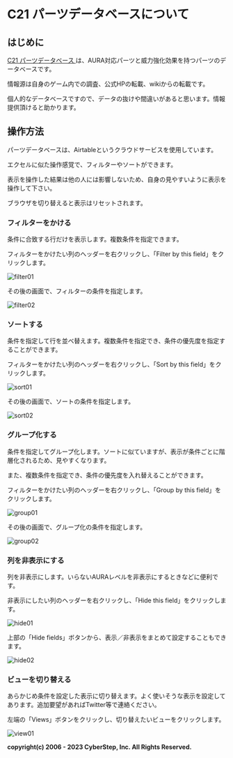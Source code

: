 # C21 パーツデータベースについて
## はじめに

[C21 パーツデータベース
](https://airtable.com/appuf9DYawoX4iy6U/shrGynySgJzx5VwgM)は、AURA対応パーツと威力強化効果を持つパーツのデータベースです。

情報源は自身のゲーム内での調査、公式HPの転載、wikiからの転載です。

個人的なデータベースですので、データの抜けや間違いがあると思います。情報提供頂けると助かります。

## 操作方法
パーツデータベースは、Airtableというクラウドサービスを使用しています。

エクセルに似た操作感覚で、フィルターやソートができます。

表示を操作した結果は他の人には影響しないため、自身の見やすいように表示を操作して下さい。

ブラウザを切り替えると表示はリセットされます。

### フィルターをかける
条件に合致する行だけを表示します。複数条件を指定できます。

フィルターをかけたい列のヘッダーを右クリックし、「Filter by this field」をクリックします。

![filter01](img/partsdb/filter_01.png)

その後の画面で、フィルターの条件を指定します。

![filter02](img/partsdb/filter_02.png)

### ソートする
条件を指定して行を並べ替えます。複数条件を指定でき、条件の優先度を指定することができます。

フィルターをかけたい列のヘッダーを右クリックし、「Sort by this field」をクリックします。

![sort01](img/partsdb/sort_01.png)

その後の画面で、ソートの条件を指定します。

![sort02](img/partsdb/sort_02.png)


### グループ化する
条件を指定してグループ化します。ソートに似ていますが、表示が条件ごとに階層化されるため、見やすくなります。

また、複数条件を指定でき、条件の優先度を入れ替えることができます。

フィルターをかけたい列のヘッダーを右クリックし、「Group by this field」をクリックします。

![group01](img/partsdb/group_01.png)


その後の画面で、グループ化の条件を指定します。

![group02](img/partsdb/group_02.png)

### 列を非表示にする
列を非表示にします。いらないAURAレベルを非表示にするときなどに便利です。

非表示にしたい列のヘッダーを右クリックし、「Hide this field」をクリックします。

![hide01](img/partsdb/hide_01.png)

上部の「Hide fields」ボタンから、表示／非表示をまとめて設定することもできます。

![hide02](img/partsdb/hide_02.png)


### ビューを切り替える
あらかじめ条件を設定した表示に切り替えます。よく使いそうな表示を設定してあります。追加要望があればTwitter等で連絡ください。

左端の「Views」ボタンをクリックし、切り替えたいビューをクリックします。

![view01](img/partsdb/view_01.png)

**copyright(c) 2006 - 2023 CyberStep, Inc. All Rights Reserved.**

